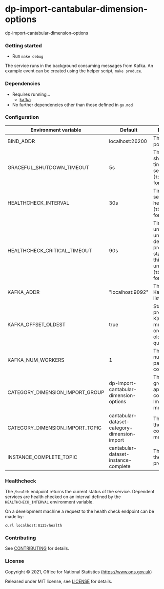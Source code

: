 dp-import-cantabular-dimension-options
================
dp-import-cantabular-dimension-options

### Getting started

* Run `make debug`

The service runs in the background consuming messages from Kafka.
An example event can be created using the helper script, `make produce`.

### Dependencies

* Requires running…
  * [kafka](https://github.com/ONSdigital/dp/blob/main/guides/INSTALLING.md#prerequisites)
* No further dependencies other than those defined in `go.mod`

### Configuration

| Environment variable            | Default                                      | Description
| ------------------------------- | -------------------------------------------- | -----------
| BIND_ADDR                       | localhost:26200                              | The host and port to bind to
| GRACEFUL_SHUTDOWN_TIMEOUT       | 5s                                           | The graceful shutdown timeout in seconds (`time.Duration` format)
| HEALTHCHECK_INTERVAL            | 30s                                          | Time between self-healthchecks (`time.Duration` format)
| HEALTHCHECK_CRITICAL_TIMEOUT    | 90s                                          | Time to wait until an unhealthy dependent propagates its state to make this app unhealthy (`time.Duration` format)
| KAFKA_ADDR                      | "localhost:9092"                             | The address of Kafka (accepts list)
| KAFKA_OFFSET_OLDEST             | true                                         | Start processing Kafka messages in order from the oldest in the queue
| KAFKA_NUM_WORKERS               | 1                                            | The maximum number of parallel kafka consumers
| CATEGORY_DIMENSION_IMPORT_GROUP | dp-import-cantabular-dimension-options       | The consumer group this application to consume ImageUploaded messages
| CATEGORY_DIMENSION_IMPORT_TOPIC | cantabular-dataset-category-dimension-import | The name of the topic to consume messages from
| INSTANCE_COMPLETE_TOPIC         | cantabular-dataset-instance-complete         | The name of the topic to produce

### Healthcheck

 The `/health` endpoint returns the current status of the service. Dependent services are health checked on an interval defined by the `HEALTHCHECK_INTERVAL` environment variable.

 On a development machine a request to the health check endpoint can be made by:

 `curl localhost:8125/health`

### Contributing

See [CONTRIBUTING](CONTRIBUTING.md) for details.

### License

Copyright © 2021, Office for National Statistics (https://www.ons.gov.uk)

Released under MIT license, see [LICENSE](LICENSE.md) for details.

